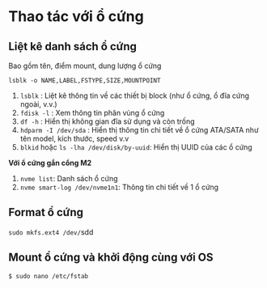 # Thao tác với ổ cứng

## Liệt kê danh sách ổ cứng

Bao gồm tên, điểm mount, dung lượng ổ cứng

`lsblk -o NAME,LABEL,FSTYPE,SIZE,MOUNTPOINT`

1. `lsblk` : Liệt kê thông tin về các thiết bị block (như ổ cứng, ổ đĩa cứng ngoài, v.v.)
2. `fdisk -l` : Xem thông tin phân vùng ổ cứng
3. `df -h` : Hiển thị không gian đĩa sử dụng và còn trống
4. `hdparm -I /dev/sda` : Hiển thị thông tin chi tiết về ổ cứng ATA/SATA như tên model, kích thước, speed v.v
5. `blkid` hoặc `ls -lha /dev/disk/by-uuid`: Hiển thị UUID của các ổ cứng

**Với ổ cứng gắn cổng M2**

1. `nvme list`: Danh sách ổ cứng
2. `nvme smart-log /dev/nvme1n1`: Thông tin chi tiết về 1 ổ cứng

## Format ổ cứng

`sudo mkfs.ext4 /dev/`sdd

## Mount ổ cứng và khởi động cùng với OS

`$ sudo nano /etc/fstab`
